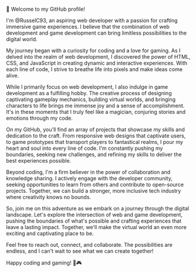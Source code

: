 👋 Welcome to my GitHub profile!

I'm @RusselC93, an aspiring web developer with a passion for crafting immersive game experiences. I believe that the combination of web development and game development can bring limitless possibilities to the digital world.

My journey began with a curiosity for coding and a love for gaming. As I delved into the realm of web development, I discovered the power of HTML, CSS, and JavaScript in creating dynamic and interactive experiences. With each line of code, I strive to breathe life into pixels and make ideas come alive.

While I primarily focus on web development, I also indulge in game development as a fulfilling hobby. The creative process of designing captivating gameplay mechanics, building virtual worlds, and bringing characters to life brings me immense joy and a sense of accomplishment. It's in these moments that I truly feel like a magician, conjuring stories and emotions through my code.

On my GitHub, you'll find an array of projects that showcase my skills and dedication to the craft. From responsive web designs that captivate users, to game prototypes that transport players to fantastical realms, I pour my heart and soul into every line of code. I'm constantly pushing my boundaries, seeking new challenges, and refining my skills to deliver the best experiences possible.

Beyond coding, I'm a firm believer in the power of collaboration and knowledge sharing. I actively engage with the developer community, seeking opportunities to learn from others and contribute to open-source projects. Together, we can build a stronger, more inclusive tech industry where creativity knows no bounds.

So, join me on this adventure as we embark on a journey through the digital landscape. Let's explore the intersection of web and game development, pushing the boundaries of what's possible and crafting experiences that leave a lasting impact. Together, we'll make the virtual world an even more exciting and captivating place to be.

Feel free to reach out, connect, and collaborate. The possibilities are endless, and I can't wait to see what we can create together!

Happy coding and gaming! 🚀🎮
